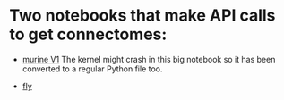 # Two notebooks that make API calls to get connectomes:
* [murine V1](https://github.com/russelljjarvis/getConnectomes/blob/main/MurineV1Connectome.ipynb)
The kernel might crash in this big notebook so it has been converted to a regular Python file too.

* [fly](https://github.com/russelljjarvis/getConnectomes/blob/main/DownloadFlyBrain.ipynb)
